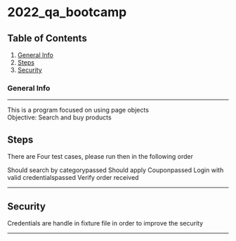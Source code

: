 # 2022_qa_bootcamp

## Table of Contents
1. [General Info](#general-info)
2. [Steps ](#)
3. [Security ](#)

### General Info
***
This is a program focused on using page objects  
Objective: Search and buy products 

## Steps
There are Four test cases, please run then in the following order 

Should search by categorypassed
Should apply Couponpassed
Login with valid credentialspassed
Verify order received

***

## Security
Credentials are handle in fixture file in order to improve the security 

***